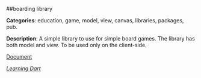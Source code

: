 
##boarding library

**Categories**: education, game, model, view, canvas, libraries, packages, pub.

**Description**: A simple library to use for simple board games. The library has both model and view. To be used only on the client-side.

[Document](http://goo.gl/kXlDOJ)

[*Learning Dart*](http://learningdart.org/)